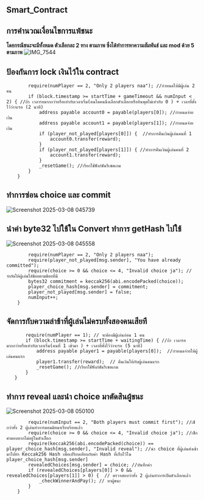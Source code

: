 ## Smart_Contract
## การคำนวณเงื่อนไขการแพ้ชนะ 
**โดยกรณีชนะจะมีทั้งหมด ตัวเลือกละ 2 ทาง ตามภาพ  ซึ่งได้ทำการหาความสัมพันธ์ และ mod ด้วย 5 ตามภาพ**
![IMG_7544](https://github.com/user-attachments/assets/4a659e3c-af7d-4a72-8be8-dd0d437a7f29)

## ป้องกันการ lock เงินไว้ใน contract
```function checkTimeout() public { // ใช้ฟังก์ชันการเช็กเวลารอผู้เล่นเลือก
        require(numPlayer == 2, "Only 2 players naa"); //กำหนดให้มีผู้เล่น 2 คน
        if (block.timestamp >= startTime + gameTimeout && numInput < 2) { //ถ้า เวลารอมากกว่าหรือเท่ากับเวลาเริ่ม(คนใดคนนึงเลือกตัวเลือกหรืออินพุตไม่เท่ากับ 0 ) + เวลาที่ตั้งไว้ว่าจะรอ (2 นาที)
            address payable account0 = payable(players[0]); //กำหนดจ่ายเงิน
            address payable account1 = payable(players[1]); //กำหนดจ่ายเงิน
            if (player_not_played[players[0]]) {  //ทำการคืนเงินผู้เล่นคนที่ 1 
                account0.transfer(reward);
            }
            if (player_not_played[players[1]]) { //ทำการคืนเงินผู้เล่นคนที่ 2
                account1.transfer(reward);
            }
            _resetGame(); //เรียกใช้ฟังก์ชันรีเซตเกม
        }
    }
```



    
## ทำการซ่อน choice และ commit
![Screenshot 2025-03-08 045739](https://github.com/user-attachments/assets/1b4a550f-3eae-401b-9520-3b8eb51d0c09)
## นำค่า byte32 ไปใช้ใน Convert ทำการ getHash ไปใช้ 
![Screenshot 2025-03-08 045558](https://github.com/user-attachments/assets/74e235b9-8c6c-47ab-8e08-976c54821892)

``` function commitChoice(uint choice) public {
        require(numPlayer == 2, "Only 2 players naa");
        require(player_not_played[msg.sender], "You have already committed");
        require(choice >= 0 && choice <= 4, "Invalid choice ja"); //จำกัดให้ผู้เล่นใส่ช้อยตามช้อยที่มี
        bytes32 commitment = keccak256(abi.encodePacked(choice));
        player_choice_hash[msg.sender] = commitment;
        player_not_played[msg.sender] = false;
        numInput++;
    }
```



    
## จัดการกับความล่าช้าที่ผู้เล่นไม่ครบทั้งสองคนเสียที
 ```function checkWaitingTimeout() public { //ฟังก์ชันการเช็กผู้เล่นคนที่ 2 
        require(numPlayer == 1); // จะต้องมีผู้เล่นก่อน 1 คน 
        if (block.timestamp >= startTime + waitingTime) { //ถ้า เวลารอมากกว่าหรือเท่ากับเวลาเริ่ม(คนที่ 1 เข้ามา ) + เวลาที่ตั้งไว้ว่าจะรอ (5 นาที)
            address payable player1 = payable(players[0]);  //กำหนดจ่ายให้ผู้เล่นคนแรก
            player1.transfer(reward);  // คืนเงินให้กับผู้เล่นคนแรก
            _resetGame(); //เรียกใช้ฟังก์ชันรีเซตเกม
        }
    }
```


    
## ทำการ reveal และนำ choice มาตัดสินผู้ชนะ
![Screenshot 2025-03-08 050100](https://github.com/user-attachments/assets/c060c5c2-5085-44d6-b483-22b461f5ea68)
``` function revealChoice(uint choice) public {
        require(numInput == 2, "Both players must commit first"); //เช็กว่าทั้ง 2 ผู้เล่นทำการคอมมิทมาเรียบร้อยแล้ว
        require(choice >= 0 && choice <= 4, "Invalid choice ja"); //เช็กคำตอบหากไม่อยู่ในตัวเลืือก
        require(keccak256(abi.encodePacked(choice)) == player_choice_hash[msg.sender], "Invalid reveal"); //นำ choice ที่ผู้เล่นส่งเข้ามาไปทำ Keccak256 Hash เพื่อเปรียบเทียบกับค่า Hash ที่เก็บไว้ใน player_choice_hash[msg.sender]
        revealedChoices[msg.sender] = choice; //บันทึกค่า
        if (revealedChoices[players[0]] > 0 && revealedChoices[players[1]] > 0) {  // ตรวจสอบว่าทั้ง 2 ผู้เล่นทำการเปิดตัวเลือกแล้ว
            _checkWinnerAndPay(); // หาผู้ชนะ
        }
    }
```

